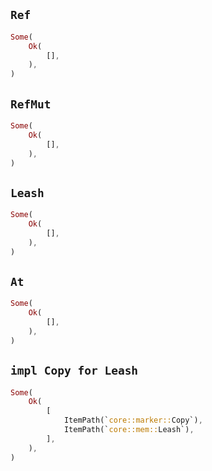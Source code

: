 ## `Ref`

```rust
Some(
    Ok(
        [],
    ),
)
```

## `RefMut`

```rust
Some(
    Ok(
        [],
    ),
)
```

## `Leash`

```rust
Some(
    Ok(
        [],
    ),
)
```

## `At`

```rust
Some(
    Ok(
        [],
    ),
)
```

## `impl Copy for Leash`

```rust
Some(
    Ok(
        [
            ItemPath(`core::marker::Copy`),
            ItemPath(`core::mem::Leash`),
        ],
    ),
)
```
